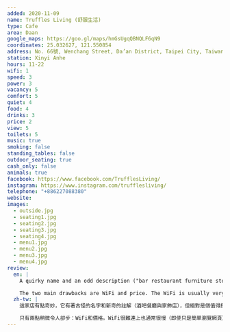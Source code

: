 ```yaml
---
added: 2020-11-09
name: Truffles Living (舒服生活)
type: Cafe
area: Daan
google_maps: https://goo.gl/maps/hmGsUgqQBNQLF6qN9
coordinates: 25.032627, 121.550854
address: No. 66號, Wenchang Street, Da’an District, Taipei City, Taiwan 106
station: Xinyi Anhe
hours: 11-22
wifi: 1
speed: 3
power: 3
vacancy: 5
comfort: 5
quiet: 4
food: 4
drinks: 3
price: 2
view: 5
toilets: 5
music: true
smoking: false
standing_tables: false
outdoor_seating: true
cash_only: false
animals: true
facebook: https://www.facebook.com/TrufflesLiving/
instagram: https://www.instagram.com/trufflesliving/
telephone: "+886227088380"
website: 
images:
  - outside.jpg
  - seating1.jpg
  - seating2.jpg
  - seating3.jpg
  - seating4.jpg
  - menu1.jpg
  - menu2.jpg
  - menu3.jpg
  - menu4.jpg
review:
  en: |
    A quirky name and an odd description ("bar restaurant furniture store"). Despite this, it is in fact very work friendly and definitely worth visiting. The interior is rustic, filled with vintage and antique furniture. The atmosphere is calm, noise level is good, and it doesn't get very crowded throughout the day. The environment is clean and the space is quite large with multiple seating areas, including several large worktables. Most seats near the walls have power outlets. Friendly and very attentive staff. 

    The two main drawbacks are WiFi and price. The WiFi is usually very slow and difficult to use (even for light browsing). I find myself always using a mobile hotspot instead. Food and drinks are definitely on the pricey side. The quality is good, but the value is perhaps a little low. Also, some seats right under the AC can get a little cold.
  zh-tw: |
    這家店有點奇妙，它有著古怪的名字和新奇的註解（酒吧餐廳與家飾店），但絕對是個值得探訪也適合工作的地方：裝潢古樸，陳設典雅，整個空間充滿復古的氛圍。「舒服生活」一般也不怎麼繁忙，噪音水準很低，大多時候非常寧靜。整體很乾淨且寬敞，有不同類型的座位因應不同需求，包含大工作桌，多數靠牆的座位都有插座。店員很殷勤體貼。

    只有兩點稍微令人卻步：WiFi和價格。WiFi很難連上也通常很慢（即使只是簡單瀏覽網頁），我發現我幾乎都需要用手機分享來支援我在筆電上的連線，食物和飲料絕對算是高價的，品質符合價位但CP值可能不這麼高。最後，冷氣口的位置可能有點冷。
---
```

